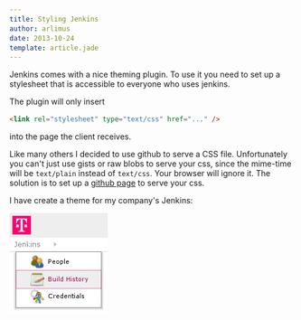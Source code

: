 ```yaml
---
title: Styling Jenkins
author: arlimus
date: 2013-10-24
template: article.jade
---
```


Jenkins comes with a nice theming plugin. To use it you need to set up a stylesheet that is accessible to everyone who uses jenkins.

<span class="more"></span>

The plugin will only insert

```html
<link rel="stylesheet" type="text/css" href="..." />
```

into the page the client receives. 


Like many others I decided to use github to serve a CSS file. Unfortunately you can't just use gists or raw blobs to serve your css, since the mime-time will be `text/plain` instead of `text/css`. Your browser will ignore it. The solution is to set up a [github page](http://pages.github.com/) to serve your css.

I have create a theme for my company's Jenkins:

<img src="magenta.jenkins.png" style="max-width: 174px; margin-left: auto; margin-right: auto;" />